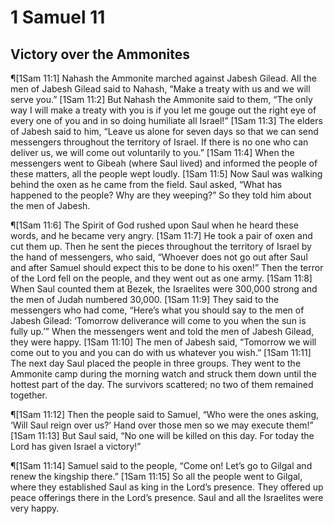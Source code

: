# 1 Samuel 11

## Victory over the Ammonites
¶[1Sam 11:1] Nahash the Ammonite marched against Jabesh Gilead. All the men of Jabesh Gilead said to Nahash, “Make a treaty with us and we will serve you.”
[1Sam 11:2] But Nahash the Ammonite said to them, “The only way I will make a treaty with you is if you let me gouge out the right eye of every one of you and in so doing humiliate all Israel!”
[1Sam 11:3] The elders of Jabesh said to him, “Leave us alone for seven days so that we can send messengers throughout the territory of Israel. If there is no one who can deliver us, we will come out voluntarily to you.”
[1Sam 11:4] When the messengers went to Gibeah (where Saul lived) and informed the people of these matters, all the people wept loudly.
[1Sam 11:5] Now Saul was walking behind the oxen as he came from the field. Saul asked, “What has happened to the people? Why are they weeping?” So they told him about the men of Jabesh.

¶[1Sam 11:6] The Spirit of God rushed upon Saul when he heard these words, and he became very angry.
[1Sam 11:7] He took a pair of oxen and cut them up. Then he sent the pieces throughout the territory of Israel by the hand of messengers, who said, “Whoever does not go out after Saul and after Samuel should expect this to be done to his oxen!” Then the terror of the Lord fell on the people, and they went out as one army.
[1Sam 11:8] When Saul counted them at Bezek, the Israelites were 300,000 strong and the men of Judah numbered 30,000.
[1Sam 11:9] They said to the messengers who had come, “Here’s what you should say to the men of Jabesh Gilead: ‘Tomorrow deliverance will come to you when the sun is fully up.’” When the messengers went and told the men of Jabesh Gilead, they were happy.
[1Sam 11:10] The men of Jabesh said, “Tomorrow we will come out to you and you can do with us whatever you wish.”
[1Sam 11:11] The next day Saul placed the people in three groups. They went to the Ammonite camp during the morning watch and struck them down until the hottest part of the day. The survivors scattered; no two of them remained together.

¶[1Sam 11:12] Then the people said to Samuel, “Who were the ones asking, ‘Will Saul reign over us?’ Hand over those men so we may execute them!”
[1Sam 11:13] But Saul said, “No one will be killed on this day. For today the Lord has given Israel a victory!”

¶[1Sam 11:14] Samuel said to the people, “Come on! Let’s go to Gilgal and renew the kingship there.”
[1Sam 11:15] So all the people went to Gilgal, where they established Saul as king in the Lord’s presence. They offered up peace offerings there in the Lord’s presence. Saul and all the Israelites were very happy.
